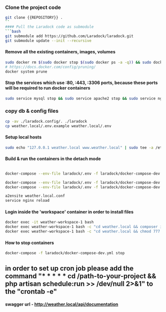 ### Clone the project code
```bash
git clone {{REPOSITORY}} .
``
#### Pull the Laradock code as submodule
```bash
git submodule add https://github.com/Laradock/laradock.git
git submodule update --init --recursive
```
#### Remove all the existing containers, images, volumes
```bash
sudo docker rm $(sudo docker stop $(sudo docker ps -a -q)) && sudo docker rmi $(sudo docker images -q) && sudo docker volume rm $(sudo docker volume ls -q)
# https://docs.docker.com/config/pruning/
docker system prune
```

####  Stop the services which use :80, :443, :3306 ports, because these ports will be required to run docker containers
```bash
sudo service mysql stop && sudo service apache2 stop && sudo service nginx stop
```

### copy db & config files
```bash
cp -av ./laradock.config/. ./laradock
cp weather.local/.env.example weather.local/.env
```

#### Setup local hosts
```bash
sudo echo "127.0.0.1 weather.local www.weather.local" | sudo tee -a /etc/hosts
```

#### Build & run the containers in the detach mode
```bash

docker-compose --env-file laradock/.env -f laradock/docker-compose-dev.yml up -d nginx workspace php-fpm mariadb

docker-compose --env-file laradock/.env -f laradock/docker-compose-dev.yml restart nginx
docker-compose --env-file laradock/.env -f laradock/docker-compose-dev.yml stop 

a2ensite weather.local.conf
service nginx reload
```

#### Login inside the 'workspace' container in order to install files
```bash
docker exec -it weather-workspace-1 bash
docker exec weather-workspace-1 bash -c "cd weather.local && composer install -n && php artisan migrate && php artisan db:seed && php artisan test"
docker exec weather-workspace-1 bash -c "cd weather.local && chmod 777 ./storage -R && chmod 777 ./bootstrap/cache -R"

```

#### How to stop containers
```bash
docker-compose -f laradock/docker-compose-dev.yml stop
```
## in order to set up cron job please add the command "* * * * * cd /path-to-your-project && php artisan schedule:run >> /dev/null 2>&1" to the "crontab -e"

#### swagger url - http://weather.local/api/documentation

